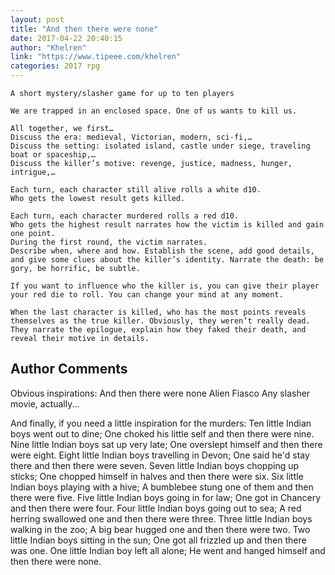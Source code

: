 ```yaml
---
layout: post
title: "And then there were none"
date: 2017-04-22 20:40:15
author: "Khelren"
link: "https://www.tipeee.com/khelren"
categories: 2017 rpg
---
```

```
A short mystery/slasher game for up to ten players

We are trapped in an enclosed space. One of us wants to kill us.

All together, we first…
Discuss the era: medieval, Victorian, modern, sci-fi,…
Discuss the setting: isolated island, castle under siege, traveling boat or spaceship,…
Discuss the killer’s motive: revenge, justice, madness, hunger, intrigue,…

Each turn, each character still alive rolls a white d10.
Who gets the lowest result gets killed.

Each turn, each character murdered rolls a red d10.
Who gets the highest result narrates how the victim is killed and gain one point.
During the first round, the victim narrates.
Describe when, where and how. Establish the scene, add good details, and give some clues about the killer’s identity. Narrate the death: be gory, be horrific, be subtle.

If you want to influence who the killer is, you can give their player your red die to roll. You can change your mind at any moment.

When the last character is killed, who has the most points reveals themselves as the true killer. Obviously, they weren’t really dead. They narrate the epilogue, explain how they faked their death, and reveal their motive in details.
```
## Author Comments 

Obvious inspirations:
And then there were none
Alien
Fiasco
Any slasher movie, actually...

And finally, if you need a little inspiration for the murders:
Ten little Indian boys went out to dine;
One choked his little self and then there were nine.
Nine little Indian boys sat up very late;
One overslept himself and then there were eight.
Eight little Indian boys travelling in Devon;
One said he'd stay there and then there were seven.
Seven little Indian boys chopping up sticks;
One chopped himself in halves and then there were six.
Six little Indian boys playing with a hive;
A bumblebee stung one of them and then there were five.
Five little Indian boys going in for law;
One got in Chancery and then there were four.
Four little Indian boys going out to sea;
A red herring swallowed one and then there were three.
Three little Indian boys walking in the zoo;
A big bear hugged one and then there were two.
Two little Indian boys sitting in the sun;
One got all frizzled up and then there was one.
One little Indian boy left all alone;
He went and hanged himself and then there were none.
